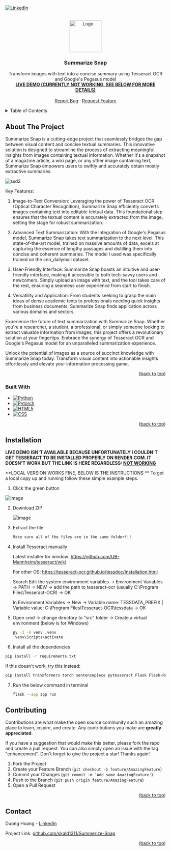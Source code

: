 
<!-- PROJECT SHIELDS -->
<!--
*** I'm using markdown "reference style" links for readability.
*** Reference links are enclosed in brackets [ ] instead of parentheses ( ).
*** See the bottom of this document for the declaration of the reference variables
*** for contributors-url, forks-url, etc. This is an optional, concise syntax you may use.
*** https://www.markdownguide.org/basic-syntax/#reference-style-links
-->
[![LinkedIn][linkedin-shield]][linkedin-url]



<!-- PROJECT LOGO -->
<br />
<div align="center">
  <a href="https://github.com/skald1311/Summerize-Snap">
    <img src="https://github.com/skald1311/Summerize-Snap/assets/84189062/648d883e-4bdc-4e86-9509-d45a2b26d318" alt="Logo" width="100" height="100">
  </a>



<h3 align="center">Summarize Snap</h3>

  <p align="center">
    Transform images with text into a concise summary using Tesseract OCR and Google's Pegasus model
    <br />
    <a href="https://summarize-snap.onrender.com"><strong>LIVE DEMO (CURRENTLY NOT WORKING. SEE BELOW FOR MORE DETAILS)</strong></a>
    <br />
    <br />
    <a href="https://github.com/skald1311/Summerize-Snap/issues">Report Bug</a>
    ·
    <a href="https://github.com/skald1311/Summerize-Snap/issues">Request Feature</a>
  </p>
</div>



<!-- TABLE OF CONTENTS -->
<details>
  <summary>Table of Contents</summary>
  <ol>
    <li>
      <a href="#about-the-project">About The Project</a>
      <ul>
        <li><a href="#built-with">Built With</a></li>
      </ul>
    </li>
    <li>
      <a href="#getting-started">Getting Started</a>
      <ul>
        <li><a href="#installation">Installation</a></li>
      </ul>
    </li>
    <li><a href="#contributing">Contributing</a></li>
    <li><a href="#license">License</a></li>
    <li><a href="#contact">Contact</a></li>
  </ol>
</details>



<!-- ABOUT THE PROJECT -->
## About The Project

Summarize Snap is a cutting-edge project that seamlessly bridges the gap between visual content and concise textual summaries. This innovative solution is designed to streamline the process of extracting meaningful insights from images containing textual information. Whether it's a snapshot of a magazine article, a wiki page, or any other image containing text, Summarize Snap empowers users to swiftly and accurately obtain mostly extractive summaries.

![ssd2](https://github.com/skald1311/Summerize-Snap/assets/84189062/15fff7d0-48e8-4632-9e50-63001967f2fd)


Key Features:

1. Image-to-Text Conversion: Leveraging the power of Tesseract OCR (Optical Character Recognition), Summarize Snap efficiently converts images containing text into editable textual data. This foundational step ensures that the textual content is accurately extracted from the image, setting the stage for robust summarization.

2. Advanced Text Summarization: With the integration of Google's Pegasus model, Summarize Snap takes text summarization to the next level. This state-of-the-art model, trained on massive amounts of data, excels at capturing the essence of lengthy passages and distilling them into concise and coherent summaries. The model I used was specifically trained on the cnn_dailymail dataset.

3. User-Friendly Interface: Summarize Snap boasts an intuitive and user-friendly interface, making it accessible to both tech-savvy users and newcomers. Simply upload an image with text, and the tool takes care of the rest, ensuring a seamless user experience from start to finish.

4. Versatility and Application: From students seeking to grasp the main ideas of dense academic texts to professionals needing quick insights from business documents, Summarize Snap finds application across various domains and sectors.


Experience the future of text summarization with Summarize Snap. Whether you're a researcher, a student, a professional, or simply someone looking to extract valuable information from images, this project offers a revolutionary solution at your fingertips. Embrace the synergy of Tesseract OCR and Google's Pegasus model for an unparalleled summarization experience.

Unlock the potential of images as a source of succinct knowledge with Summarize Snap today. Transform visual content into actionable insights effortlessly and elevate your information processing game.



<p align="right">(<a href="#readme-top">back to top</a>)</p>



### Built With

* [![Python][Python]][Python-url]
* [![Pytorch][Pytorch]][Pytorch-url]
* [![HTML5][HTML5]][HTML5-url]
* [![CSS][CSS]][CSS-url]

<p align="right">(<a href="#readme-top">back to top</a>)</p>



<!-- GETTING STARTED -->
## Installation

**LIVE DEMO ISN'T AVAILABLE BECAUSE UNFORTUNATELY I COULDN'T GET TESSERACT TO BE INSTALLED PROPERLY ON RENDER.COM. IT DOESN'T WORK BUT THE LINK IS HERE REGARDLESS: [NOT WORKING](https://summarize-snap.onrender.com)**

**LOCAL VERSION WORKS FINE, BELOW IS THE INSTRUCTIONS **
To get a local copy up and running follow these simple example steps.

1. Click the green button

  ![image](https://user-images.githubusercontent.com/84189062/210023644-49f6ee47-b8aa-479d-b192-c9985ef913cd.png)
   
   
2. Download ZIP

   ![image](https://user-images.githubusercontent.com/84189062/210023664-4d06ef4a-71a7-444d-9778-bf21c8ed30ae.png)
  
  
3. Extract the file
   ```sh
   Make sure all of the files are in the same folder!!!
   ```

4. Install Tesseract manually
  
    Latest installer for window: https://github.com/UB-Mannheim/tesseract/wiki
   
    For other OS: https://tesseract-ocr.github.io/tessdoc/Installation.html
   
    Search Edit the system environment variables -> Environment Variables -> PATH -> NEW -> add the path to tesseract-ocr (usually C:\Program Files\Tesseract-OCR) -> OK
   
    In Environment Variables -> New ->  Variable name: TESSDATA_PREFIX    |    Variable value: C:\Program Files\Tesseract-OCR\tessdata -> OK

6. Open cmd -> change directory to "src" folder -> Create a virtual environment (below is for Windows)
   ```sh
   py -3 -m venv .venv
   .venv\Scripts\activate
   ```

7. Install all the dependencies
  ```sh
  pip install -r requirements.txt
  ```
  if this doesn't work, try this instead:
  ```sh
  pip install transformers torch sentencepiece pytesseract Flask Flask-Reuploaded Flask-WTF
  ```
7. Run the below command in terminal
   ```sh
   flask --app app run
   ```

<!-- CONTRIBUTING -->
## Contributing

Contributions are what make the open source community such an amazing place to learn, inspire, and create. Any contributions you make are **greatly appreciated**.

If you have a suggestion that would make this better, please fork the repo and create a pull request. You can also simply open an issue with the tag "enhancement".
Don't forget to give the project a star! Thanks again!

1. Fork the Project
2. Create your Feature Branch (`git checkout -b feature/AmazingFeature`)
3. Commit your Changes (`git commit -m 'Add some AmazingFeature'`)
4. Push to the Branch (`git push origin feature/AmazingFeature`)
5. Open a Pull Request

<p align="right">(<a href="#readme-top">back to top</a>)</p>



<!-- CONTACT -->
## Contact

Duong Hoang - [LinkedIn](https://www.linkedin.com/in/hmd1311/)

Project Link: [github.com/skald1311/Summerize-Snap](https://github.com/skald1311/Summerize-Snap)

<p align="right">(<a href="#readme-top">back to top</a>)</p>



<!-- MARKDOWN LINKS & IMAGES -->
<!-- https://www.markdownguide.org/basic-syntax/#reference-style-links -->
[linkedin-shield]: https://img.shields.io/badge/-LinkedIn-black.svg?style=for-the-badge&logo=linkedin&colorB=555
[linkedin-url]: https://www.linkedin.com/in/hmd1311/
[Python]: https://img.shields.io/badge/Python-3776AB?style=for-the-badge&logo=python&logoColor=white
[Python-url]: https://www.python.org
[HTML5]: https://img.shields.io/badge/HTML5-E34F26?style=for-the-badge&logo=html5&logoColor=white
[HTML5-url]: https://en.wikipedia.org/wiki/HTML
[CSS]: https://img.shields.io/badge/CSS3-1572B6?style=for-the-badge&logo=css3&logoColor=white
[CSS-url]: https://en.wikipedia.org/wiki/CSS
[logo]: https://github.com/skald1311/Music-Visualizer/assets/84189062/97092b3b-4f77-4a86-8c4e-fdfa5b2fafe1
[Pytorch]: https://img.shields.io/badge/PyTorch-EE4C2C?style=for-the-badge&logo=pytorch&logoColor=white
[Pytorch-url]: https://pytorch.org
